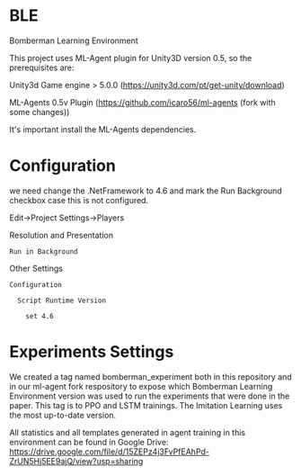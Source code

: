 # BLE
Bomberman Learning Environment

This project uses ML-Agent plugin for Unity3D version 0.5, so the prerequisites are:

Unity3d Game engine > 5.0.0 (https://unity3d.com/pt/get-unity/download)

ML-Agents 0.5v Plugin (https://github.com/icaro56/ml-agents   (fork with some changes))

It's important install the ML-Agents dependencies.

# Configuration
we need change the .NetFramework to 4.6 and mark the Run Background checkbox case this is not configured.

Edit->Project Settings->Players

  Resolution and Presentation
  
    Run in Background
  
  Other Settings
  
    Configuration
    
      Script Runtime Version
      
        set 4.6
        
# Experiments Settings

We created a tag named bomberman_experiment both in this repository and in our ml-agent fork respository to expose which Bomberman Learning Environment version was used to run the experiments that were done in the paper. This tag is to PPO and LSTM trainings. The Imitation Learning uses the most up-to-date version.

All statistics and all templates generated in agent training in this environment can be found in Google Drive: https://drive.google.com/file/d/15ZEPz4j3FvPfEAhPd-ZrUN5Hj5EE9ajQ/view?usp=sharing


